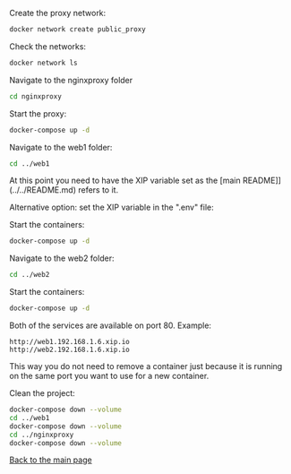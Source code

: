 Create the proxy network:

```bash
docker network create public_proxy
```

Check the networks:

```bash
docker network ls
```

Navigate to the nginxproxy folder

```bash
cd nginxproxy
```

Start the proxy:

```bash
docker-compose up -d
```

Navigate to the web1 folder:

```bash
cd ../web1
```

At this point you need to have the XIP variable set as the [main README]](../../README.md) refers to it.

Alternative option: set the XIP variable in the ".env" file:

Start the containers:

```bash
docker-compose up -d
```

Navigate to the web2 folder:

```bash
cd ../web2
```

Start the containers:

```bash
docker-compose up -d
```

Both of the services are available on port 80. Example:

```text
http://web1.192.168.1.6.xip.io
http://web2.192.168.1.6.xip.io
```

This way you do not need to remove a container just because it is running on the same port you want to use for a new container.

Clean the project:

```bash
docker-compose down --volume
cd ../web1
docker-compose down --volume
cd ../nginxproxy
docker-compose down --volume
```

[Back to the main page](../../README.md)
